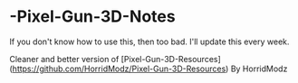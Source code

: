 # -Pixel-Gun-3D-Notes

If you don't know how to use this, then too bad. I'll update this every week.



Cleaner and better version of [Pixel-Gun-3D-Resources] (https://github.com/HorridModz/Pixel-Gun-3D-Resources) By HorridModz
